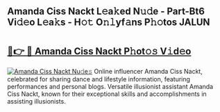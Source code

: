 ## Amanda Ciss Nackt L𝚎a𝚔ed N𝚞𝚍e - Part-Bt6 Vi𝚍𝚎o L𝚎a𝚔s - H𝚘𝚝 O𝚗𝚕yf𝚊ns P𝚑𝚘tos JALUN

# <h2><a href="http://kfd36b.oniu.top/?m=Amanda+Ciss+Nackt">🔗👉 🔴 Amanda Ciss Nackt P𝚑ot𝚘𝚜 V𝚒d𝚎o</a></h2>

[![Amanda Ciss Nackt Nu𝚍e𝚜](https://i.imgur.com/0qMVB7G.gif)](http://kfd36b.oniu.top/?m=Amanda+Ciss+Nackt)
Online influencer Amanda Ciss Nackt, celebrated for sharing dance and lifestyle information, featuring performances and personal blogs. Versatile illusionist assistant Amanda Ciss Nackt, known for their exceptional skills and accomplishments in assisting illusionists.  
